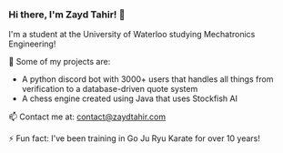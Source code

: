 ### Hi there, I'm Zayd Tahir! 👋

I'm a student at the University of Waterloo studying Mechatronics Engineering!


🔭 Some of my projects are:
- A python discord bot with 3000+ users that handles all things from verification to a database-driven quote system
- A chess engine created using Java that uses Stockfish AI

📫 Contact me at: contact@zaydtahir.com

⚡ Fun fact: I've been training in Go Ju Ryu Karate for over 10 years!

<!--![Anurag's github stats](https://github-readme-stats.vercel.app/api?username=zaydtahir&show_icons=true&theme=tokyonight&count_private=true&hide_title=true)


[![Top Langs](https://github-readme-stats.vercel.app/api/top-langs/?username=zaydtahir&hide=css&hide_title=true&theme=tokyonight)](https://github.com/anuraghazra/github-readme-stats)-->
